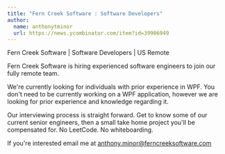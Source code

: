 ```yaml
---
title: "Fern Creek Software : Software Developers"
author:
  name: anthonytminor
  url: https://news.ycombinator.com/item?id=39906949
---
```

Fern Creek Software | Software Developers | US Remote

Fern Creek Software is hiring experienced software engineers to join our fully remote team.

We&#x27;re currently looking for individuals with prior experience in WPF. You don&#x27;t need to be currently working on a WPF application, however we are looking for prior experience and knowledge regarding it.

Our interviewing process is straight forward. Get to know some of our current senior engineers, then a small take home project you&#x27;ll be compensated for. No LeetCode. No whiteboarding.

If you&#x27;re interested email me at anthony.minor@ferncreeksoftware.com
